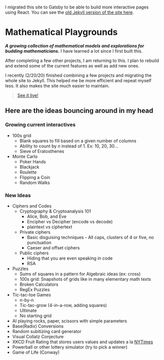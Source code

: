 I migrated this site to Gatsby to be able to build more interactive pages using React. You can see the [old Jekyll version of the site here](https://github.com/TylerAuer/math-tools).

# Mathematical Playgrounds

**_A growing collection of mathematical models and explorations for budding mathematicians._** I have learned a lot since I first built this.

After completing a few other projects, I am returning to this. I plan to rebuild and extend some of the current features as well as add new ones.

I recently (2/20/20) finished combining a few projects and migrating the whole site to Jekyll. This helped me be more efficient and repeat myself less. It also makes the site much easier to maintain.

> [See it live!](http://play.mathfireworks.com/)

## Here are the ideas bouncing around in my head

### Growing current interactives

- 100s grid
  - Blank squares to fill based on a given number of columns
  - Ability to count by _n_ instead of 1. Ex: 10, 20, 30...
  - Sieve of Eratosthenes
- Monte Carlo
  - Poker Hands
  - Blackjack
  - Roulette
  - Flipping a Coin
  - Random Walks

### New Ideas

- Ciphers and Codes
  - Cryptography & Cryptoanalysis 101
    - Alice, Bob, and Eve
    - Encipher vs Decipher (encode vs decode)
    - plaintext vs ciphertext
  - Private ciphers
    - Basic disguising techniques - All caps, clusters of 4 or five, no punctuation
    - Caeser and offset ciphers
  - Public ciphers
    - Hiding that you are even speaking in code
    - RSA
- Puzzles
  - Sums of squares in a pattern for Algebraic ideas (ex: cross)
  - 100s grid: Snapshots of grids like in many elementary math texts
  - Broken Calculators
  - RegEx Puzzles
- Tic-tac-toe Games
  - n-by-n
  - Tic-tac-grow (4-in-a-row, adding squares)
  - Ultimate
  - No starting grid
- AI playing rocks, paper, scissors with simple parameters
- Base(Radix) Conversions
- Random subitizing card generator
- Visual Collatz Conjecture
- XKCD Fruit Rating that stores users values and updates a la [NYTimes](https://www.nytimes.com/interactive/2017/08/09/upshot/game-of-thrones-chart.html)
- Powerball or other lottery simulator (try to pick a winner)
- Game of Life (Conway)
